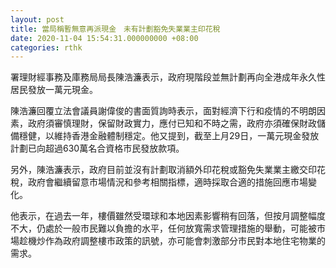 ```yaml
---
layout: post
title: 當局稱暫無意再派現金　未有計劃豁免失業業主印花稅
date: 2020-11-04 15:54:31.000000000 +08:00
categories: rthk
---
```


署理財經事務及庫務局局長陳浩濂表示，政府現階段並無計劃再向全港成年永久性居民發放一萬元現金。

陳浩濂回覆立法會議員謝偉俊的書面質詢時表示，面對經濟下行和疫情的不明朗因素，政府須審慎理財，保留財政實力，應付已知和不時之需，政府亦須確保財政儲備穩健，以維持香港金融體制穩定。他又提到，截至上月29日，一萬元現金發放計劃已向超過630萬名合資格市民發放款項。

另外，陳浩濂表示，政府目前並沒有計劃取消額外印花稅或豁免失業業主繳交印花稅，政府會繼續留意市場情況和參考相關指標，適時採取合適的措施回應市場變化。

他表示，在過去一年，樓價雖然受環球和本地因素影響稍有回落，但按月調整幅度不大，仍處於一般市民難以負擔的水平，任何放寬需求管理措施的舉動，可能被市場趁機炒作為政府調整樓市政策的訊號，亦可能會刺激部分市民對本地住宅物業的需求。
